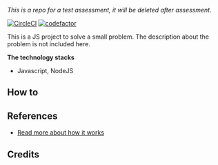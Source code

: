*This is a repo for a test assessment, it will be deleted after assessment.*

[![CircleCI](https://circleci.com/gh/tim-hub/buses-9923.svg?style=svg)](https://circleci.com/gh/tim-hub/buses-9923) [![codefactor](https://www.codefactor.io/repository/github/tim-hub/buses-9923/badge?style=flat-square)](https://www.codefactor.io/repository/github/tim-hub/buses-9923)

This is a JS project to solve a small problem. The description about the problem is not included here.


**The technology stacks**
- Javascript, NodeJS

## How to


## References
- [Read more about how it works](analyse.md)

## Credits